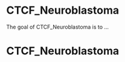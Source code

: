 
# CTCF_Neuroblastoma

<!-- badges: start -->
<!-- badges: end -->

The goal of CTCF_Neuroblastoma is to ...

# CTCF_Neuroblastoma
